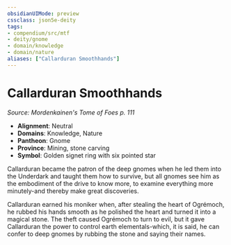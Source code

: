 ```yaml
---
obsidianUIMode: preview
cssclass: json5e-deity
tags:
- compendium/src/mtf
- deity/gnome
- domain/knowledge
- domain/nature
aliases: ["Callarduran Smoothhands"]
---
```

# Callarduran Smoothhands
*Source: Mordenkainen's Tome of Foes p. 111* 

- **Alignment**: Neutral
- **Domains**: Knowledge, Nature
- **Pantheon**: Gnome
- **Province**: Mining, stone carving
- **Symbol**: Golden signet ring with six pointed star

Callarduran became the patron of the deep gnomes when he led them into the Underdark and taught them how to survive, but all gnomes see him as the embodiment of the drive to know more, to examine everything more minutely-and thereby make great discoveries.

Callarduran earned his moniker when, after stealing the heart of Ogrémoch, he rubbed his hands smooth as he polished the heart and turned it into a magical stone. The theft caused Ogrémoch to turn to evil, but it gave Callarduran the power to control earth elementals-which, it is said, he can confer to deep gnomes by rubbing the stone and saying their names.